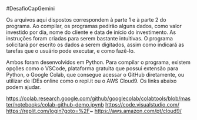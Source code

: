 #DesafioCapGemini

Os arquivos aqui dispostos correspondem à parte 1 e à parte 2 do programa. Ao compilar, os programas pedirão alguns dados, como valor investido por dia, nome do cliente e data de início do investimento.
As instruções foram criadas para serem bastante intuitivas. O programa solicitará por escrito os dados a serem digitados, assim como indicará as tarefas que o usuário pode executar, e como fazê-lo.

Ambos foram desenvolvidos em Python. Para compilar o programa, existem opções como o VSCode, plataforma gratuita que possui extensão para Python, o Google Colab, que consegue acessar o GitHub diretamente, ou utilizar de IDEs online como o repl.it ou o AWS Cloud9. Os links abaixo podem ajudar.


https://colab.research.google.com/github/googlecolab/colabtools/blob/master/notebooks/colab-github-demo.ipynb
https://code.visualstudio.com/
https://replit.com/login?goto=%2F~
https://aws.amazon.com/pt/cloud9/
